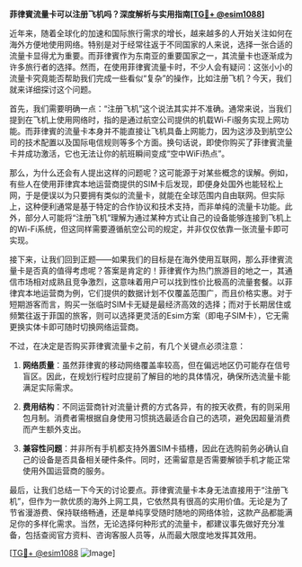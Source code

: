 **菲律賓流量卡可以注册飞机吗？深度解析与实用指南[[TG💪+ @esim1088](https://t.me/s/esim1088)]**

近年来，随着全球化的加速和国际旅行需求的增长，越来越多的人开始关注如何在海外方便地使用网络。特别是对于经常往返于不同国家的人来说，选择一张合适的流量卡显得尤为重要。而菲律賓作为东南亚的重要国家之一，其流量卡也逐渐成为许多旅行者的选择。然而，在使用菲律賓流量卡时，不少人会有疑问：这张小小的流量卡究竟能否帮助我们完成一些看似“复杂”的操作，比如注册飞机？今天，我们就来详细探讨这个问题。

首先，我们需要明确一点：“注册飞机”这个说法其实并不准确。通常来说，当我们提到在飞机上使用网络时，指的是通过航空公司提供的机载Wi-Fi服务实现上网功能。而菲律賓的流量卡本身并不能直接让飞机具备上网能力，因为这涉及到航空公司的技术配置以及国际电信规则等多个方面。换句话说，即使你购买了菲律賓流量卡并成功激活，它也无法让你的航班瞬间变成“空中WiFi热点”。

那么，为什么还会有人提出这样的问题呢？这可能源于对某些概念的误解。例如，有些人在使用菲律宾本地运营商提供的SIM卡后发现，即便身处国外也能轻松上网，于是便误以为只要拥有类似的流量卡，就能在全球范围内自由联网。但实际上，这种便利通常是基于特定的合作协议和技术支持，而非单纯的流量卡功能。此外，部分人可能将“注册飞机”理解为通过某种方式让自己的设备能够连接到飞机上的Wi-Fi系统，但这同样需要遵循航空公司的规定，并非仅仅依靠一张流量卡即可实现。

接下来，让我们回到正题——如果我们的目标是在海外使用互联网，那么菲律賓流量卡是否真的值得考虑呢？答案是肯定的！菲律賓作为热门旅游目的地之一，其通信市场相对成熟且竞争激烈，这意味着用户可以找到性价比极高的流量套餐。以菲律宾本地运营商为例，它们提供的数据计划不仅覆盖范围广，而且价格实惠。对于短期游客而言，购买一张临时SIM卡无疑是最经济高效的选择；而对于长期居住或频繁往返于菲国的旅客，则可以选择更灵活的Esim方案（即电子SIM卡），它无需更换实体卡即可随时切换网络运营商。

不过，在决定是否购买菲律賓流量卡之前，有几个关键点必须注意：

1. **网络质量**：虽然菲律賓的移动网络覆盖率较高，但在偏远地区仍可能存在信号盲区。因此，在规划行程时应提前了解目的地的具体情况，确保所选流量卡能满足实际需求。
   
2. **费用结构**：不同运营商针对流量计费的方式各异，有的按天收费，有的则采用包月制。消费者需根据自身使用习惯挑选最适合自己的选项，避免因超量消费而产生额外支出。
   
3. **兼容性问题**：并非所有手机都支持外置SIM卡插槽，因此在选购前务必确认自己的设备是否具备相关硬件条件。同时，还需留意是否需要解锁手机才能正常使用外国运营商的服务。

最后，让我们总结一下今天的讨论要点。菲律賓流量卡本身无法直接用于“注册飞机”，但作为一款优质的海外上网工具，它依然具有很高的实用价值。无论是为了节省漫游费、保持联络畅通，还是单纯享受随时随地的网络体验，这款产品都能满足你的多样化需求。当然，无论选择何种形式的流量卡，都建议事先做好充分准备，包括查阅官方资料、咨询客服人员等，从而最大限度地发挥其效用。

[[TG💪+ @esim1088](https://t.me/s/esim1088) ![Image](https://i.postimg.cc/4NQfJmqS/Snipaste-2025-05-13-00-14-12.png)]
